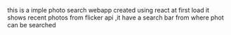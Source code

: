 this is a imple photo search webapp created using react at first load it shows recent photos from flicker api ,it have a search bar from where phot can be searched
